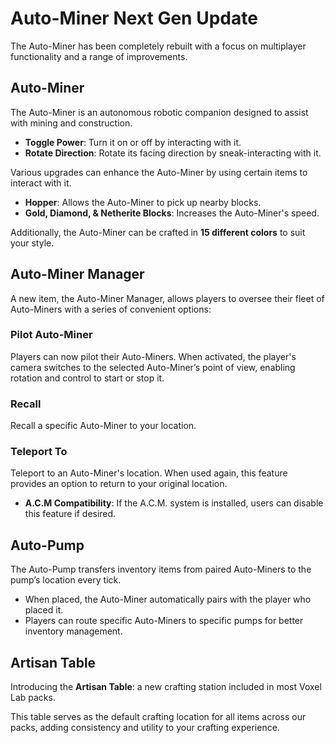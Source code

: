 # Auto-Miner Next Gen Update

The Auto-Miner has been completely rebuilt with a focus on multiplayer functionality and a range of improvements.

## Auto-Miner
The Auto-Miner is an autonomous robotic companion designed to assist with mining and construction.

- **Toggle Power**: Turn it on or off by interacting with it.  
- **Rotate Direction**: Rotate its facing direction by sneak-interacting with it.  

Various upgrades can enhance the Auto-Miner by using certain items to interact with it. 
- **Hopper**: Allows the Auto-Miner to pick up nearby blocks.  
- **Gold, Diamond, & Netherite Blocks**: Increases the Auto-Miner's speed.  

Additionally, the Auto-Miner can be crafted in **15 different colors** to suit your style.

## Auto-Miner Manager
A new item, the Auto-Miner Manager, allows players to oversee their fleet of Auto-Miners with a series of convenient options:

### Pilot Auto-Miner
Players can now pilot their Auto-Miners. When activated, the player's camera switches to the selected Auto-Miner’s point of view, enabling rotation and control to start or stop it.

### Recall
Recall a specific Auto-Miner to your location.

### Teleport To  
Teleport to an Auto-Miner's location. When used again, this feature provides an option to return to your original location.  
- **A.C.M Compatibility**: If the A.C.M. system is installed, users can disable this feature if desired.

## Auto-Pump
The Auto-Pump transfers inventory items from paired Auto-Miners to the pump’s location every tick.  

- When placed, the Auto-Miner automatically pairs with the player who placed it.  
- Players can route specific Auto-Miners to specific pumps for better inventory management.

## Artisan Table
Introducing the **Artisan Table**: a new crafting station included in most Voxel Lab packs.  

This table serves as the default crafting location for all items across our packs, adding consistency and utility to your crafting experience.

